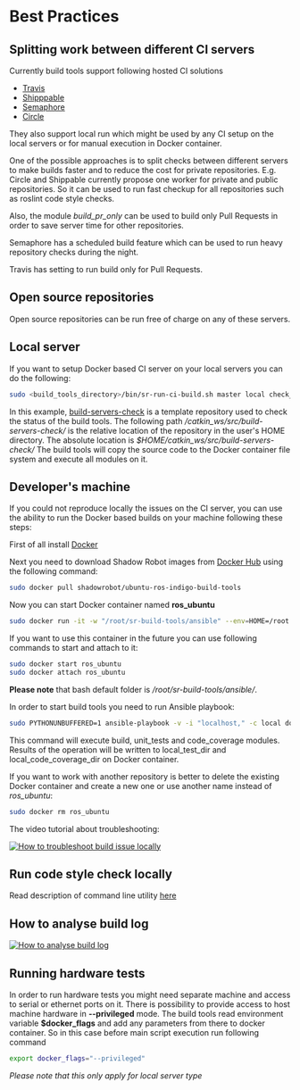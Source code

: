 # Best Practices

## Splitting work between different CI servers

Currently build tools support following hosted CI solutions 

  * [Travis](setup/travis.md)
  * [Shipppable](https://www.shippable.com)
  * [Semaphore](https://semaphoreci.com)
  * [Circle](https://circleci.com)
 
They also support local run which might be used by any CI setup on the local servers or for manual execution in Docker container.

One of the possible approaches is to split checks between different servers to make builds faster and to reduce the cost for private repositories.
E.g. Circle and Shippable currently propose one worker for private and public repositories.
So it can be used to run fast checkup for all repositories such as roslint code style checks.

Also, the module *build_pr_only* can be used to build only Pull Requests in order to save server time for other repositories.

Semaphore has a scheduled build feature which can be used to run heavy repository checks during the night.

Travis has setting to run build only for Pull Requests.

## Open source repositories

Open source repositories can be run free of charge on any of these servers.  

## Local server

If you want to setup Docker based CI server on your local servers you can do the following:

```bash
sudo <build_tools_directory>/bin/sr-run-ci-build.sh master local check_cache,build /catkin_ws/src/build-servers-check/
```
In this example, [build-servers-check](https://github.com/shadow-robot/build-servers-check) is a template repository used to check the status of the build tools.
The following path */catkin_ws/src/build-servers-check/* is the relative location of the repository in the user's HOME directory.
The absolute location is *$HOME/catkin_ws/src/build-servers-check/*
The build tools will copy the source code to the Docker container file system and execute all modules on it.

## Developer's machine

If you could not reproduce locally the issues on the CI server, you can use the ability to run the Docker based builds on your machine following these steps:

First of all install [Docker](https://www.docker.com/)

Next you need to download Shadow Robot images from [Docker Hub](https://hub.docker.com/r/shadowrobot/ubuntu-ros-indigo-build-tools/) using the following command:

```bash
sudo docker pull shadowrobot/ubuntu-ros-indigo-build-tools
```

Now you can start Docker container named **ros_ubuntu**

```bash
sudo docker run -it -w "/root/sr-build-tools/ansible" --env=HOME=/root --name "ros_ubuntu" -v $HOME:/host:rw "shadowrobot/ubuntu-ros-indigo-build-tools" bash
```

If you want to use this container in the future you can use following commands to start and attach to it:

```bash
sudo docker start ros_ubuntu
sudo docker attach ros_ubuntu
```
**Please note** that bash default folder is */root/sr-build-tools/ansible/*.

In order to start build tools you need to run Ansible playbook:

```bash
sudo PYTHONUNBUFFERED=1 ansible-playbook -v -i "localhost," -c local docker_site.yml --tags "local,check_cache,code_coverage" -e "local_repo_dir=/host/catkin_ws/src/build-servers-check/ local_test_dir=/root/workspace/test_results local_code_coverage_dir=/root/workspace/coverage_results"
```

This command will execute build, unit_tests and code_coverage modules.
Results of the operation will be written to local_test_dir and local_code_coverage_dir on Docker container.

If you want to work with another repository is better to delete the existing Docker container and create a new one or use another name instead of *ros_ubuntu*:

```bash
sudo docker rm ros_ubuntu
```

The video tutorial about troubleshooting:

[![How to troubleshoot build issue locally](http://img.youtube.com/vi/Ls5THum5ZGc/0.jpg)](http://www.youtube.com/watch?v=Ls5THum5ZGc)

## Run code style check locally

Read description of command line utility [here](/bin/README.md)


## How to analyse build log
 
[![How to analyse build log](http://img.youtube.com/vi/dFBWxV8WkHk/0.jpg)](http://www.youtube.com/watch?v=dFBWxV8WkHk)

## Running hardware tests

In order to run hardware tests you might need separate machine and access to serial or ethernet ports on it.
There is possibility to provide access to host machine hardware in **--privileged** mode.
The build tools read environment variable **$docker_flags** and add any parameters from there to docker container.
So in this case before main script execution run following command 
```bash
export docker_flags="--privileged"
```
*Please note that this only apply for local server type*


